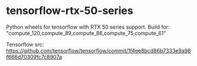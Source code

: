 # tensorflow-rtx-50-series
Python wheels for tensorflow with RTX 50 series support.
Build for: "compute_120,compute_89,compute_86,compute_75,compute_61"


Tensorflow src:
https://github.com/tensorflow/tensorflow/commit/1f4ee8bcd86b7333e9a98f666d70309fc7c8907a
